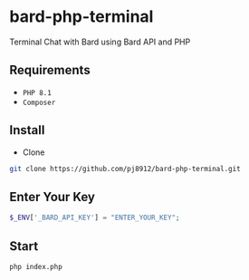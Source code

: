 # bard-php-terminal
Terminal Chat with Bard using Bard API and PHP

## Requirements
- `PHP 8.1`
- `Composer`

## Install
- Clone
```bash
git clone https://github.com/pj8912/bard-php-terminal.git
```
## Enter Your Key
```php
$_ENV['_BARD_API_KEY'] = "ENTER_YOUR_KEY";
```
## Start
```bash
php index.php
```